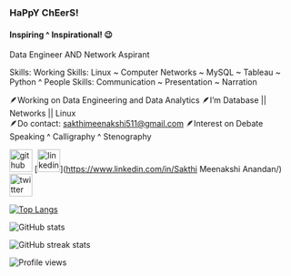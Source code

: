 ### HaPpY ChEerS!
#### Inspiring ^ Inspirational! 😉
Data Engineer AND Network Aspirant

Skills: Working Skills: Linux ~ Computer Networks ~ MySQL ~ Tableau ~ Python ^ People Skills: Communication ~ Presentation ~ Narration

🪶Working on Data Engineering and Data Analytics 
🪶I’m  Database || Networks || Linux  
🪶Do contact: sakthimeenakshi511@gmail.com 
🪶Interest on Debate Speaking ^ Calligraphy ^ Stenography  

[<img src='https://cdn.jsdelivr.net/npm/simple-icons@3.0.1/icons/github.svg' alt='github' height='40'>](https://github.com/Sakthi511)  [<img src='https://cdn.jsdelivr.net/npm/simple-icons@3.0.1/icons/linkedin.svg' alt='linkedin' height='40'>](https://www.linkedin.com/in/Sakthi Meenakshi Anandan/)  [<img src='https://cdn.jsdelivr.net/npm/simple-icons@3.0.1/icons/twitter.svg' alt='twitter' height='40'>](https://twitter.com/@SAKTHIMEENASHI)  

[![Top Langs](https://github-readme-stats.vercel.app/api/top-langs/?username=Sakthi511)](https://github.com/anuraghazra/github-readme-stats)

![GitHub stats](https://github-readme-stats.vercel.app/api?username=Sakthi511&show_icons=true)  

![GitHub streak stats](https://streak-stats.demolab.com/?user=Sakthi511)  

![Profile views](https://gpvc.arturio.dev/Sakthi511)  
